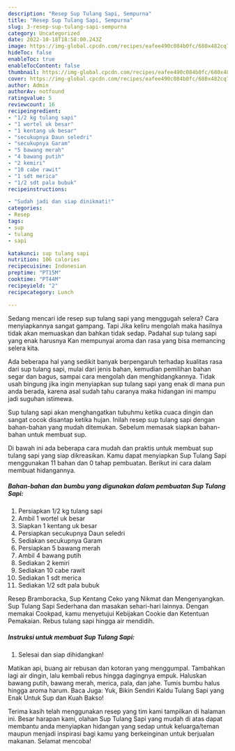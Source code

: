 ```yaml
---
description: "Resep Sup Tulang Sapi, Sempurna"
title: "Resep Sup Tulang Sapi, Sempurna"
slug: 3-resep-sup-tulang-sapi-sempurna
category: Uncategorized
date: 2022-10-18T18:58:00.243Z
image: https://img-global.cpcdn.com/recipes/eafee490c084b0fc/680x482cq70/sup-tulang-sapi-foto-resep-utama.jpg
hideToc: false
enableToc: true
enableTocContent: false
thumbnail: https://img-global.cpcdn.com/recipes/eafee490c084b0fc/680x482cq70/sup-tulang-sapi-foto-resep-utama.jpg
cover: https://img-global.cpcdn.com/recipes/eafee490c084b0fc/680x482cq70/sup-tulang-sapi-foto-resep-utama.jpg
author: Admin
authorAv: notfound
ratingvalue: 5
reviewcount: 16
recipeingredient:
- "1/2 kg tulang sapi"
- "1 wortel uk besar"
- "1 kentang uk besar"
- "secukupnya Daun seledri"
- "secukupnya Garam"
- "5 bawang merah"
- "4 bawang putih"
- "2 kemiri"
- "10 cabe rawit"
- "1 sdt merica"
- "1/2 sdt pala bubuk"
recipeinstructions:

- "Sudah jadi dan siap dinikmati!"
categories:
- Resep
tags:
- sup
- tulang
- sapi

katakunci: sup tulang sapi 
nutrition: 106 calories
recipecuisine: Indonesian
preptime: "PT15M"
cooktime: "PT44M"
recipeyield: "2"
recipecategory: Lunch

---
```



Sedang mencari ide resep sup tulang sapi yang menggugah selera? Cara menyiapkannya sangat gampang. Tapi Jika keliru mengolah maka hasilnya tidak akan memuaskan dan bahkan tidak sedap. Padahal sup tulang sapi yang enak harusnya Kan mempunyai aroma dan rasa yang bisa memancing selera kita.


Ada beberapa hal yang sedikit banyak berpengaruh terhadap kualitas rasa dari sup tulang sapi, mulai dari jenis bahan, kemudian pemilihan bahan segar dan bagus, sampai cara mengolah dan menghidangkannya. Tidak usah bingung jika ingin menyiapkan sup tulang sapi yang enak di mana pun anda berada, karena asal sudah tahu caranya maka hidangan ini mampu jadi suguhan istimewa.

Sup tulang sapi akan menghangatkan tubuhmu ketika cuaca dingin dan sangat cocok disantap ketika hujan. Inilah resep sup tulang sapi dengan bahan-bahan yang mudah ditemukan. Sebelum memasak siapkan bahan-bahan untuk membuat sup.


Di bawah ini ada beberapa cara mudah dan praktis untuk membuat sup tulang sapi yang siap dikreasikan. Kamu dapat menyiapkan Sup Tulang Sapi menggunakan 11 bahan dan 0 tahap pembuatan. Berikut ini cara dalam membuat hidangannya.

<!--inarticleads1-->

##### Bahan-bahan dan bumbu yang digunakan dalam pembuatan Sup Tulang Sapi:

1. Persiapkan 1/2 kg tulang sapi
1. Ambil 1 wortel uk besar
1. Siapkan 1 kentang uk besar
1. Persiapkan secukupnya Daun seledri
1. Sediakan secukupnya Garam
1. Persiapkan 5 bawang merah
1. Ambil 4 bawang putih
1. Sediakan 2 kemiri
1. Sediakan 10 cabe rawit
1. Sediakan 1 sdt merica
1. Sediakan 1/2 sdt pala bubuk


Resep Bramboracka, Sup Kentang Ceko yang Nikmat dan Mengenyangkan. Sup Tulang Sapi Sederhana dan masakan sehari-hari lainnya. Dengan memakai Cookpad, kamu menyetujui Kebijakan Cookie dan Ketentuan Pemakaian. Rebus tulang sapi hingga air mendidih. 

<!--inarticleads2-->

##### Instruksi untuk membuat Sup Tulang Sapi:


1. Selesai dan siap dihidangkan!

Matikan api, buang air rebusan dan kotoran yang menggumpal. Tambahkan lagi air dingin, lalu kembali rebus hingga dagingnya empuk. Haluskan bawang putih, bawang merah, merica, pala, dan jahe. Tumis bumbu halus hingga aroma harum. Baca Juga: Yuk, Bikin Sendiri Kaldu Tulang Sapi yang Enak Untuk Sup dan Kuah Bakso! 

Terima kasih telah menggunakan resep yang tim kami tampilkan di halaman ini. Besar harapan kami, olahan Sup Tulang Sapi yang mudah di atas dapat membantu anda menyiapkan hidangan yang sedap untuk keluarga/teman maupun menjadi inspirasi bagi kamu yang berkeinginan untuk berjualan makanan. Selamat mencoba!

